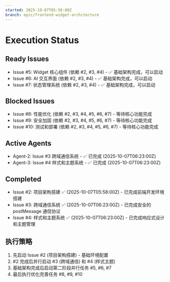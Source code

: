 ```yaml
---
started: 2025-10-07T05:58:00Z
branch: epic/frontend-widget-architecture
---
```


# Execution Status

## Ready Issues
- Issue #5: Widget 核心组件 (依赖 #2, #3, #4) - ✅ 基础架构完成，可以启动
- Issue #6: AI 交互界面 (依赖 #2, #3, #4) - ✅ 基础架构完成，可以启动
- Issue #7: 状态管理系统 (依赖 #2, #3, #4) - ✅ 基础架构完成，可以启动

## Blocked Issues
- Issue #8: 性能优化 (依赖 #2, #3, #4, #5, #6, #7) - 等待核心功能完成
- Issue #9: 安全加固 (依赖 #2, #3, #4, #5, #6, #7) - 等待核心功能完成
- Issue #10: 测试和部署 (依赖 #2, #3, #4, #5, #6, #7) - 等待核心功能完成

## Active Agents
- Agent-2: Issue #3 跨域通信系统 - ✅ 已完成 (2025-10-07T06:23:00Z)
- Agent-3: Issue #4 样式和主题系统 - ✅ 已完成 (2025-10-07T06:23:00Z)

## Completed
- Issue #2: 项目架构搭建 ✅ (2025-10-07T05:58:00Z) - 已完成前端开发环境搭建
- Issue #3: 跨域通信系统 ✅ (2025-10-07T06:23:00Z) - 已完成安全的 postMessage 通信协议
- Issue #4: 样式和主题系统 ✅ (2025-10-07T06:23:00Z) - 已完成响应式设计和主题管理

## 执行策略
1. 先启动 Issue #2 (项目架构搭建) - 基础环境配置
2. #2 完成后并行启动 #3 (跨域通信) 和 #4 (样式主题)
3. 基础架构完成后启动第二阶段并行任务 #5, #6, #7
4. 最后执行优化完善任务 #8, #9, #10